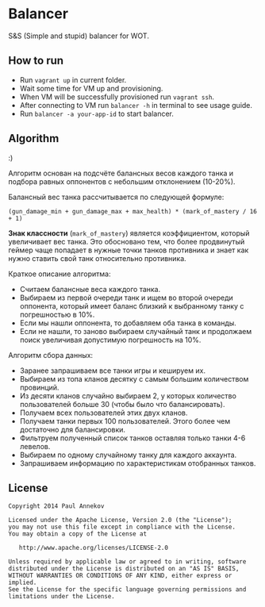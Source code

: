 Balancer
=========

S&S (Simple and stupid) balancer for WOT.

How to run
-------------

  - Run `vagrant up` in current folder.
  - Wait some time for VM up and provisioning.
  - When VM will be successfully provisioned run `vagrant ssh`.
  - After connecting to VM run `balancer -h` in terminal to see usage guide.
  - Run `balancer -a your-app-id` to start balancer.

Algorithm
---------
<english-mode-off /> :)
 
Алгоритм основан на подсчёте балансных весов каждого танка и подбора равных оппонентов с небольшим отклонением (10-20%).

Балансный вес танка рассчитывается по следующей формуле:

`(gun_damage_min + gun_damage_max + max_health) * (mark_of_mastery / 16 + 1)`

**Знак классности** (`mark_of_mastery`) является коэффициентом, который увеличивает вес танка. Это обосновано тем, что более продвинутый геймер чаще попадает в нужные точки танков противника и знает как нужно ставить свой танк относительно противника.

Краткое описание алгоритма:

  - Считаем балансные веса каждого танка.
  - Выбираем из первой очереди танк и ищем во второй очереди оппонента, который имеет баланс близкий к выбранному танку с погрешностью в 10%.
  - Если мы нашли оппонента, то добавляем оба танка в команды.
  - Если не нашли, то заново выбираем случайный танк и продолжаем поиск увеличивая допустимую погрешность на 10%.

Алгоритм сбора данных:

  - Заранее запрашиваем все танки игры и кешируем их.
  - Выбираем из топа кланов десятку с самым большим количеством провинций.
  - Из десяти кланов случайно выбираем 2, у которых количество пользователей больше 30 (чтобы было что балансировать).
  - Получаем всех пользователей этих двух кланов.
  - Получаем танки первых 100 пользователей. Этого более чем достаточно для балансировки.
  - Фильтруем полученный список танков оставляя только танки 4-6 левелов.
  - Выбираем по одному случайному танку для каждого аккаунта.
  - Запрашиваем информацию по характеристикам отобранных танков.

License
-------

    Copyright 2014 Paul Annekov

    Licensed under the Apache License, Version 2.0 (the "License");
    you may not use this file except in compliance with the License.
    You may obtain a copy of the License at

       http://www.apache.org/licenses/LICENSE-2.0

    Unless required by applicable law or agreed to in writing, software
    distributed under the License is distributed on an "AS IS" BASIS,
    WITHOUT WARRANTIES OR CONDITIONS OF ANY KIND, either express or implied.
    See the License for the specific language governing permissions and
    limitations under the License.